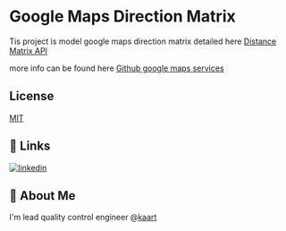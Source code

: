 
# Google Maps Direction Matrix

Tis project is model google maps direction matrix detailed here [Distance Matrix API](https://developers.google.com/maps/documentation/distance-matrix/overview)

more info can be found here [Github google maps services](https://github.com/googlemaps/google-maps-services-java/blob/main/README.md)


## License

[MIT](https://choosealicense.com/licenses/mit/)


## 🔗 Links

[![linkedin](https://img.shields.io/badge/linkedin-0A66C2?style=for-the-badge&logo=linkedin&logoColor=white)](https://www.linkedin.com/in/akadry9583/)


## 🚀 About Me
I'm lead quality control engineer @[kaart](https://www.linkedin.com/company/kaartapp/)
